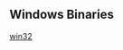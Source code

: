 Windows Binaries
----------------

[win32](https://onedrive.live.com/?authkey=%21ANlYcC%5Fpho2G15Y&id=88DA3AB8DE0BFAC7%21380&cid=88DA3AB8DE0BFAC7)
